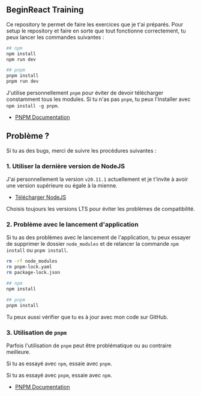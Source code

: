 ## BeginReact Training

Ce repository te permet de faire les exercices que je t'ai préparés. Pour setup le repository et faire en sorte que tout fonctionne correctement, tu peux lancer les commandes suivantes :

```bash
## npm
npm install
npm run dev

## pnpm
pnpm install
pnpm run dev
```

J'utilise personnellement `pnpm` pour éviter de devoir télécharger constamment tous les modules. Si tu n'as pas `pnpm`, tu peux l'installer avec `npm install -g pnpm`.

- [PNPM Documentation](https://pnpm.io/)

## Problème ?

Si tu as des bugs, merci de suivre les procédures suivantes :

### 1. Utiliser la dernière version de NodeJS

J'ai personnellement la version `v20.11.1` actuellement et je t'invite à avoir une version supérieure ou égale à la mienne.

- [Télécharger NodeJS](https://nodejs.org/en/download)

Choisis toujours les versions LTS pour éviter les problèmes de compatibilité.

### 2. Problème avec le lancement d'application

Si tu as des problèmes avec le lancement de l'application, tu peux essayer de supprimer le dossier `node_modules` et de relancer la commande `npm install` ou `pnpm install`.

```bash
rm -rf node_modules
rm pnpm-lock.yaml
rm package-lock.json

## npm
npm install

## pnpm
pnpm install
```

Tu peux aussi vérifier que tu es à jour avec mon code sur GitHub.

### 3. Utilisation de `pnpm`

Parfois l'utilisation de `pnpm` peut être problématique ou au contraire meilleure.

Si tu as essayé avec `npm`, essaie avec `pnpm`.

Si tu as essayé avec `pnpm`, essaie avec `npm`.

- [PNPM Documentation](https://pnpm.io/)
